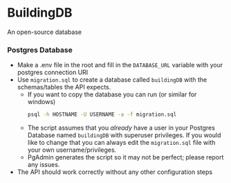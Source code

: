 # BuildingDB
An open-source database

### Postgres Database
- Make a .env file in the root and fill in the `DATABASE_URL` variable with your postgres connection URI
- Use `migration.sql` to create a database called `buildingDB` with the schemas/tables the API expects.
    + If you want to copy the database you can run (or similar for windows)
        ```bash
        psql -h HOSTNAME -U USERNAME -a -f migration.sql
        ```
    + The script assumes that you *already* have a user in your Postgres Database named `buildingDB` with superuser privileges. If you would like to change that you can always edit the `migration.sql` file with your own username/privileges.
    + PgAdmin generates the script so it may not be perfect; please report any issues.
- The API should work correctly without any other configuration steps